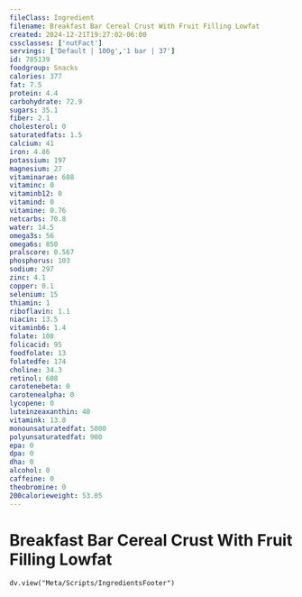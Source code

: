 ```yaml
---
fileClass: Ingredient
filename: Breakfast Bar Cereal Crust With Fruit Filling Lowfat
created: 2024-12-21T19:27:02-06:00
cssclasses: ['nutFact']
servings: ['Default | 100g','1 bar | 37']
id: 785139
foodgroup: Snacks
calories: 377
fat: 7.5
protein: 4.4
carbohydrate: 72.9
sugars: 35.1
fiber: 2.1
cholesterol: 0
saturatedfats: 1.5
calcium: 41
iron: 4.86
potassium: 197
magnesium: 27
vitaminarae: 608
vitaminc: 0
vitaminb12: 0
vitamind: 0
vitamine: 0.76
netcarbs: 70.8
water: 14.5
omega3s: 56
omega6s: 850
pralscore: 0.567
phosphorus: 103
sodium: 297
zinc: 4.1
copper: 0.1
selenium: 15
thiamin: 1
riboflavin: 1.1
niacin: 13.5
vitaminb6: 1.4
folate: 108
folicacid: 95
foodfolate: 13
folatedfe: 174
choline: 34.3
retinol: 608
carotenebeta: 0
carotenealpha: 0
lycopene: 0
luteinzeaxanthin: 40
vitamink: 13.8
monounsaturatedfat: 5000
polyunsaturatedfat: 900
epa: 0
dpa: 0
dha: 0
alcohol: 0
caffeine: 0
theobromine: 0
200calorieweight: 53.05
---
```


# Breakfast Bar Cereal Crust With Fruit Filling Lowfat

```dataviewjs
dv.view("Meta/Scripts/IngredientsFooter")
```
